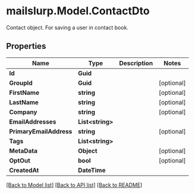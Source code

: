 # mailslurp.Model.ContactDto
Contact object. For saving a user in contact book.

## Properties

Name | Type | Description | Notes
------------ | ------------- | ------------- | -------------
**Id** | **Guid** |  | 
**GroupId** | **Guid** |  | [optional] 
**FirstName** | **string** |  | [optional] 
**LastName** | **string** |  | [optional] 
**Company** | **string** |  | [optional] 
**EmailAddresses** | **List&lt;string&gt;** |  | 
**PrimaryEmailAddress** | **string** |  | [optional] 
**Tags** | **List&lt;string&gt;** |  | 
**MetaData** | **Object** |  | [optional] 
**OptOut** | **bool** |  | [optional] 
**CreatedAt** | **DateTime** |  | 

[[Back to Model list]](../README#documentation-for-models) [[Back to API list]](../README#documentation-for-api-endpoints) [[Back to README]](../README)

